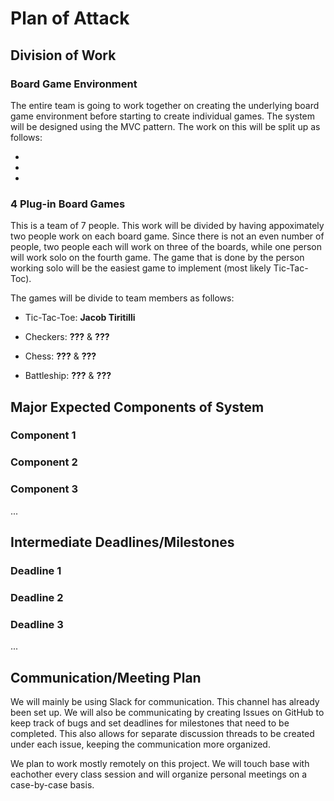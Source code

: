 # Plan of Attack


## Division of Work

### Board Game Environment

The entire team is going to work together on creating the underlying board game environment before starting to create individual games. The system will be designed using the MVC pattern. The work on this will be split up as follows:

- 

- 

- 

### 4 Plug-in Board Games

This is a team of 7 people. This work will be divided by having appoximately two people work on each board game. Since there is not an even number of people, two people each will work on three of the boards, while one person will work solo on the fourth game. The game that is done by the person working solo will be the easiest game to implement (most likely Tic-Tac-Toc).

The games will be divide to team members as follows:

- Tic-Tac-Toe: **Jacob Tiritilli**

- Checkers: **???** & **???**

- Chess: **???** & **???**

- Battleship: **???** & **???**


## Major Expected Components of System

### Component 1

### Component 2

### Component 3

...


## Intermediate Deadlines/Milestones

### Deadline 1

### Deadline 2

### Deadline 3

...


## Communication/Meeting Plan

We will mainly be using Slack for communication. This channel has already been set up. We will also be communicating by creating Issues on GitHub to keep track of bugs and set deadlines for milestones that need to be completed. This also allows for separate discussion threads to be created under each issue, keeping the communication more organized.

We plan to work mostly remotely on this project. We will touch base with eachother every class session and will organize personal meetings on a case-by-case basis.
